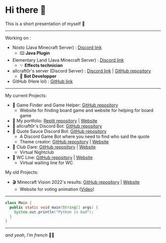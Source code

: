 # Hi there 👋
This is a short presentation of myself 👀

---

Working on :
- Nosto (Java Minecraft Server) : [Discord link](https://discord.io/Nosto)
  - ⌨️ **Java Plugin**
- Elementary Land (Java Minecraft Server) : [Discord link](https://discord.gg/y6cRsM2YqC)
  - ✨ **Effects technician**
- allcraft0r's server (Discord Server) : [Discord link](https://discord.io/allcraft0r) | [GitHub repository](https://github.com/DjRedstone/allcraft0r-discord-bot.git)
  - 🤖 **Bot Developper**
- GitHub (Here lol) : [GitHub link](https://www.youtube.com/watch?v=dQw4w9WgXcQ)

---

My current Projects:
- 🎲 Game Finder and Game Helper: [GitHub repository](https://github.com/DjRedstone/game-helper.git)
  - Website for finding board game and website for helping for board game
- 👋 My portfolio: [Replit repository](https://replit.com/@DjRedstone/me) | [Website](https://me.djredstone.repl.co/contact)
- 🤖 allcraft0r's Discord Bot: [GitHub repository](https://github.com/DjRedstone/allcraft0r-discord-bot.git)
- 🎤 Quote Sauce Discord Bot: [GitHub repository](https://github.com/DjRedstone/quote-sauce.git)
  - A Discord Game Bot where you need to find who said the quote
  - Theme creator: [GitHub repository](https://github.com/DjRedstone/quote-sauce-theme-creator.git) | [Website](https://djredstone.github.io/quote-sauce-theme-creator)
- 🎊 Club Dare: [GitHub repository](https://github.com/DjRedstone/club-dare.git) | [Website](https://club-dare.glitch.me)
  - Virtual Nightclub
- 🚽 WC Line: [GitHub repository](https://github.com/DjRedstone/wc-line.git) | [Website](https://wc-line.glitch.me)
  - Virtual waiting line for WC

My old Projects:
  - 🎬 Minecraft Vision 2022's results: [GitHub repository](https://github.com/DjRedstone/MCVisionResults.git) | [Website](https://djredstone.github.io/MCVisionResults/)
    - Website for voting animation ([Video](https://youtu.be/pQZChHKlVeI?t=764))

---

```java
class Main {
  public static void main(String[] args) {
    System.out.println("Python is bad");
  }
}
```

---

*and yeah, I'm french* 🥐🥖
